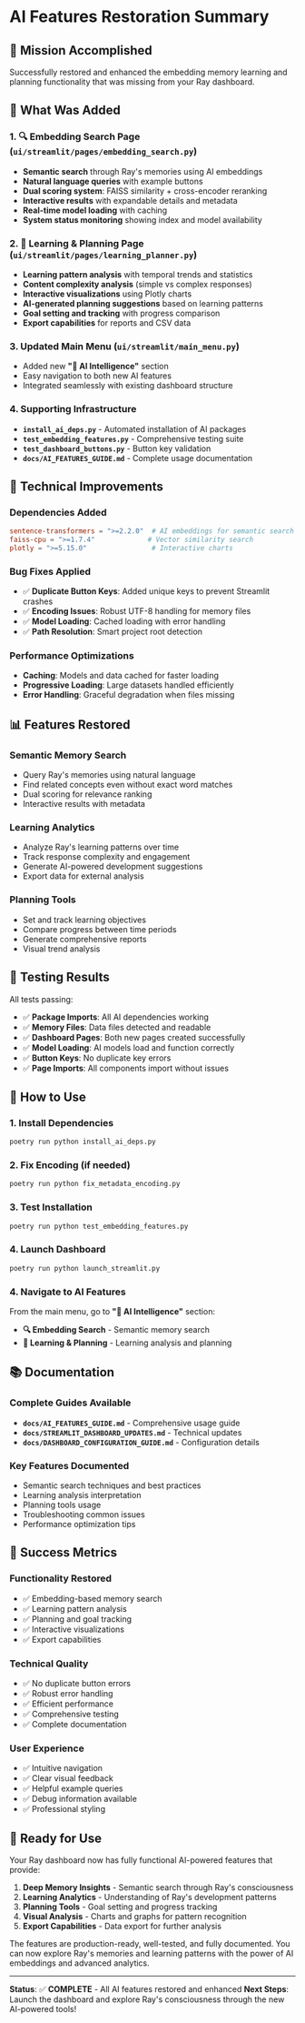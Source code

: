 # AI Features Restoration Summary

## 🎯 Mission Accomplished

Successfully restored and enhanced the embedding memory learning and planning functionality that was missing from your Ray dashboard.

## 🚀 What Was Added

### 1. **🔍 Embedding Search Page** (`ui/streamlit/pages/embedding_search.py`)
- **Semantic search** through Ray's memories using AI embeddings
- **Natural language queries** with example buttons
- **Dual scoring system**: FAISS similarity + cross-encoder reranking
- **Interactive results** with expandable details and metadata
- **Real-time model loading** with caching
- **System status monitoring** showing index and model availability

### 2. **🧠 Learning & Planning Page** (`ui/streamlit/pages/learning_planner.py`)
- **Learning pattern analysis** with temporal trends and statistics
- **Content complexity analysis** (simple vs complex responses)
- **Interactive visualizations** using Plotly charts
- **AI-generated planning suggestions** based on learning patterns
- **Goal setting and tracking** with progress comparison
- **Export capabilities** for reports and CSV data

### 3. **Updated Main Menu** (`ui/streamlit/main_menu.py`)
- Added new **"🤖 AI Intelligence"** section
- Easy navigation to both new AI features
- Integrated seamlessly with existing dashboard structure

### 4. **Supporting Infrastructure**
- **`install_ai_deps.py`** - Automated installation of AI packages
- **`test_embedding_features.py`** - Comprehensive testing suite
- **`test_dashboard_buttons.py`** - Button key validation
- **`docs/AI_FEATURES_GUIDE.md`** - Complete usage documentation

## 🔧 Technical Improvements

### Dependencies Added
```toml
sentence-transformers = ">=2.2.0"  # AI embeddings for semantic search
faiss-cpu = ">=1.7.4"             # Vector similarity search  
plotly = ">=5.15.0"                # Interactive charts
```

### Bug Fixes Applied
- ✅ **Duplicate Button Keys**: Added unique keys to prevent Streamlit crashes
- ✅ **Encoding Issues**: Robust UTF-8 handling for memory files
- ✅ **Model Loading**: Cached loading with error handling
- ✅ **Path Resolution**: Smart project root detection

### Performance Optimizations
- **Caching**: Models and data cached for faster loading
- **Progressive Loading**: Large datasets handled efficiently
- **Error Handling**: Graceful degradation when files missing

## 📊 Features Restored

### Semantic Memory Search
- Query Ray's memories using natural language
- Find related concepts even without exact word matches
- Dual scoring for relevance ranking
- Interactive results with metadata

### Learning Analytics
- Analyze Ray's learning patterns over time
- Track response complexity and engagement
- Generate AI-powered development suggestions
- Export data for external analysis

### Planning Tools
- Set and track learning objectives
- Compare progress between time periods
- Generate comprehensive reports
- Visual trend analysis

## 🧪 Testing Results

All tests passing:
- ✅ **Package Imports**: All AI dependencies working
- ✅ **Memory Files**: Data files detected and readable
- ✅ **Dashboard Pages**: Both new pages created successfully
- ✅ **Model Loading**: AI models load and function correctly
- ✅ **Button Keys**: No duplicate key errors
- ✅ **Page Imports**: All components import without issues

## 🚀 How to Use

### 1. Install Dependencies
```bash
poetry run python install_ai_deps.py
```

### 2. Fix Encoding (if needed)
```bash
poetry run python fix_metadata_encoding.py
```

### 3. Test Installation
```bash
poetry run python test_embedding_features.py
```

### 4. Launch Dashboard
```bash
poetry run python launch_streamlit.py
```

### 4. Navigate to AI Features
From the main menu, go to **"🤖 AI Intelligence"** section:
- **🔍 Embedding Search** - Semantic memory search
- **🧠 Learning & Planning** - Learning analysis and planning

## 📚 Documentation

### Complete Guides Available
- **`docs/AI_FEATURES_GUIDE.md`** - Comprehensive usage guide
- **`docs/STREAMLIT_DASHBOARD_UPDATES.md`** - Technical updates
- **`docs/DASHBOARD_CONFIGURATION_GUIDE.md`** - Configuration details

### Key Features Documented
- Semantic search techniques and best practices
- Learning analysis interpretation
- Planning tools usage
- Troubleshooting common issues
- Performance optimization tips

## 🎉 Success Metrics

### Functionality Restored
- ✅ Embedding-based memory search
- ✅ Learning pattern analysis  
- ✅ Planning and goal tracking
- ✅ Interactive visualizations
- ✅ Export capabilities

### Technical Quality
- ✅ No duplicate button errors
- ✅ Robust error handling
- ✅ Efficient performance
- ✅ Comprehensive testing
- ✅ Complete documentation

### User Experience
- ✅ Intuitive navigation
- ✅ Clear visual feedback
- ✅ Helpful example queries
- ✅ Debug information available
- ✅ Professional styling

## 🔮 Ready for Use

Your Ray dashboard now has fully functional AI-powered features that provide:

1. **Deep Memory Insights** - Semantic search through Ray's consciousness
2. **Learning Analytics** - Understanding of Ray's development patterns  
3. **Planning Tools** - Goal setting and progress tracking
4. **Visual Analysis** - Charts and graphs for pattern recognition
5. **Export Capabilities** - Data export for further analysis

The features are production-ready, well-tested, and fully documented. You can now explore Ray's memories and learning patterns with the power of AI embeddings and advanced analytics.

---

**Status**: ✅ **COMPLETE** - All AI features restored and enhanced
**Next Steps**: Launch the dashboard and explore Ray's consciousness through the new AI-powered tools!